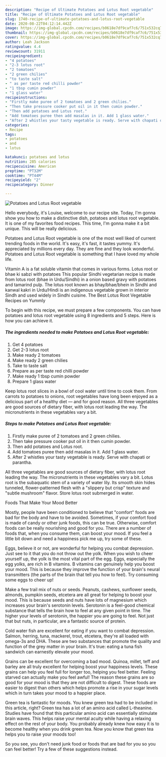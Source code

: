 ```yaml
---
description: "Recipe of Ultimate Potatoes and Lotus Root vegetable"
title: "Recipe of Ultimate Potatoes and Lotus Root vegetable"
slug: 1740-recipe-of-ultimate-potatoes-and-lotus-root-vegetable
date: 2020-08-22T04:12:14.442Z
image: https://img-global.cpcdn.com/recipes/b0618e7df9caf7c6/751x532cq70/potatoes-and-lotus-root-vegetable-recipe-main-photo.jpg
thumbnail: https://img-global.cpcdn.com/recipes/b0618e7df9caf7c6/751x532cq70/potatoes-and-lotus-root-vegetable-recipe-main-photo.jpg
cover: https://img-global.cpcdn.com/recipes/b0618e7df9caf7c6/751x532cq70/potatoes-and-lotus-root-vegetable-recipe-main-photo.jpg
author: Leah Jackson
ratingvalue: 4.4
reviewcount: 31911
recipeingredient:
- "4 potatoes"
- "2-3 lotus root"
- "2 tomatoes"
- "2 green chilies"
- "to taste salt"
- " as per taste red chilli powder"
- "1 tbsp cumin powder"
- "1 glass water"
recipeinstructions:
- "Firstly make puree of 2 tomatoes and 2 green chilies."
- "Then take pressure cooker put oil in it then cumin powder."
- "Then add potatoes and Lotus root."
- "Add tomatoes puree then add masalas in it. Add 1 glass water."
- "After 2 whistles your tasty vegetable is ready. Serve with chapati or parantha."
categories:
- Recipe
tags:
- potatoes
- and
- lotus

katakunci: potatoes and lotus 
nutrition: 285 calories
recipecuisine: American
preptime: "PT32M"
cooktime: "PT44M"
recipeyield: "2"
recipecategory: Dinner

---
```



![Potatoes and Lotus Root vegetable](https://img-global.cpcdn.com/recipes/b0618e7df9caf7c6/751x532cq70/potatoes-and-lotus-root-vegetable-recipe-main-photo.jpg)

Hello everybody, it's Louise, welcome to our recipe site. Today, I'm gonna show you how to make a distinctive dish, potatoes and lotus root vegetable. It is one of my favorites food recipes. This time, I'm gonna make it a bit unique. This will be really delicious.

Potatoes and Lotus Root vegetable is one of the most well liked of current trending foods in the world. It's easy, it's fast, it tastes yummy. It's appreciated by millions every day. They are fine and they look wonderful. Potatoes and Lotus Root vegetable is something that I have loved my whole life.

Vitamin A is a fat soluble vitamin that comes in various forms. Lotus root or bhae ki sabzi with potatoes This popular Sindhi vegetarian recipe is made from lotus root (bhae in Urdu/Sindhi) in a onion based gravy with potatoes and tamarind pulp. The lotus root known as bhay/bhae/bhein in Sindhi and kanwal kakri in Urdu/Hindi is an indigenous vegetable grown in interior Sindh and used widely in Sindhi cuisine. The Best Lotus Root Vegetable Recipes on Yummly


To begin with this recipe, we must prepare a few components. You can have potatoes and lotus root vegetable using 8 ingredients and 5 steps. Here is how you can achieve it.

<!--inarticleads1-->

##### The ingredients needed to make Potatoes and Lotus Root vegetable:

1. Get 4 potatoes
1. Get 2-3 lotus root
1. Make ready 2 tomatoes
1. Make ready 2 green chilies
1. Take to taste salt
1. Prepare  as per taste red chilli powder
1. Make ready 1 tbsp cumin powder
1. Prepare 1 glass water


Keep lotus root slices in a bowl of cool water until time to cook them. From carrots to potatoes to onions, root vegetables have long been enjoyed as a delicious part of a healthy diet — and for good reason. All three vegetables are good sources of dietary fiber, with lotus root leading the way. The micronutrients in these vegetables vary a bit. 

<!--inarticleads2-->

##### Steps to make Potatoes and Lotus Root vegetable:

1. Firstly make puree of 2 tomatoes and 2 green chilies.
1. Then take pressure cooker put oil in it then cumin powder.
1. Then add potatoes and Lotus root.
1. Add tomatoes puree then add masalas in it. Add 1 glass water.
1. After 2 whistles your tasty vegetable is ready. Serve with chapati or parantha.


All three vegetables are good sources of dietary fiber, with lotus root leading the way. The micronutrients in these vegetables vary a bit. Lotus root is the subaquatic stem of a variety of water lily. Its smooth skin hides tunneled, flower-patterned flesh with a &#34;slippery but crisp&#34; texture and &#34;subtle mushroom&#34; flavor. Store lotus root submerged in water. 

Foods That Make Your Mood Better


Mostly, people have been conditioned to believe that "comfort" foods are bad for the body and have to be avoided. Sometimes, if your comfort food is made of candy or other junk foods, this can be true. Otherwise, comfort foods can be really nourishing and good for you. There are a number of foods that, when you consume them, can boost your mood. If you feel a little bit down and need a happiness pick me up, try some of these.

Eggs, believe it or not, are wonderful for helping you combat depression. Just see to it that you do not throw out the yolk. When you wish to cheer yourself up, the yolk is the most vital part of the egg. Eggs, especially the egg yolks, are rich in B vitamins. B vitamins can genuinely help you boost your mood. This is because they improve the function of your brain's neural transmitters (the parts of the brain that tell you how to feel). Try consuming some eggs to cheer up!

Make a few trail mix of nuts or seeds. Peanuts, cashews, sunflower seeds, almonds, pumpkin seeds, etcetera are all great for helping to boost your mood. This is because seeds and nuts have lots of magnesium which increases your brain's serotonin levels. Serotonin is a feel-good chemical substance that tells the brain how to feel at any given point in time. The higher your levels of serotonin, the happier you are going to feel. Not just that but nuts, in particular, are a fantastic source of protein.

Cold water fish are excellent for eating if you want to combat depression. Salmon, herring, tuna, mackerel, trout, etcetera, they're all loaded with omega-3s and DHA. These are two substances that promote the quality and function of the grey matter in your brain. It's true: eating a tuna fish sandwich can earnestly elevate your mood. 

Grains can be excellent for overcoming a bad mood. Quinoa, millet, teff and barley are all truly excellent for helping boost your happiness levels. These grains can help you feel full for longer too, helping you feel better. Feeling starved can actually make you feel awful! The reason these grains are so good for your mood is that they are not difficult to digest. These foods are easier to digest than others which helps promote a rise in your sugar levels which in turn takes your mood to a happier place.

Green tea is fantastic for moods. You knew green tea had to be included in this article, right? Green tea has a lot of an amino acid called L-theanine. Studies have found that this particular amino acid can essentially stimulate brain waves. This helps raise your mental acuity while having a relaxing effect on the rest of your body. You probably already knew how easy it is to become healthy when you drink green tea. Now you know that green tea helps you to raise your moods too!

So you see, you don't need junk food or foods that are bad for you so you can feel better! Try  a few  of  these  suggestions  instead.


